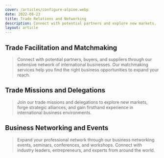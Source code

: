 ```yaml
---
cover: /articles/configure-alpine.webp
date: 2022-08-23
title: Trade Relations and Networking
description: Connect with potential partners and explore new markets.
layout: article
---
```


## Trade Facilitation and Matchmaking

> Connect with potential partners, buyers, and suppliers through our extensive network of international businesses. Our matchmaking services help you find the right business opportunities to expand your reach.

## Trade Missions and Delegations

> Join our trade missions and delegations to explore new markets, forge strategic alliances, and gain firsthand experience in international business environments.

## Business Networking and Events

> Expand your professional network through our business networking events, seminars, conferences, and workshops. Connect with industry leaders, entrepreneurs, and experts from around the world.